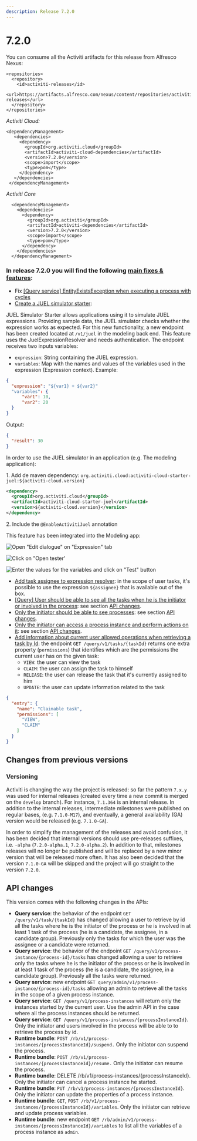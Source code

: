 ```yaml
---
description: Release 7.2.0
---
```


# 7.2.0

You can consume all the Activiti artifacts for this release from Alfresco Nexus:

```markup
<repositories>
  <repository>
    <id>activiti-releases</id>
    <url>https://artifacts.alfresco.com/nexus/content/repositories/activiti-releases</url>
  </repository>
</repositories>
```

_Activiti Cloud:_

```markup
<dependencyManagement>
   <dependencies>
     <dependency>
       <groupId>org.activiti.cloud</groupId>
       <artifactId>activiti-cloud-dependencies</artifactId>
       <version>7.2.0</version>
       <scope>import</scope>
       <type>pom</type>
     </dependency>
   </dependencies>
 </dependencyManagement>
```

_Activiti Core_

```markup
  <dependencyManagement>
    <dependencies>
      <dependency>
        <groupId>org.activiti</groupId>
        <artifactId>activiti-dependencies</artifactId>
        <version>7.2.0</version>
        <scope>import</scope>
        <type>pom</type>
      </dependency>
    </dependencies>
  </dependencyManagement>
```

### In release 7.2.0 you will find the following [main fixes & features](https://github.com/Activiti/Activiti/milestone/42?closed=1):&#x20;

* Fix [\[Query service\] EntityExistsException when executing a process with cycles](https://github.com/Activiti/Activiti/issues/3886)
* [Create a JUEL simulator starter](https://github.com/Activiti/Activiti/issues/3831):

JUEL Simulator Starter allows applications using it to simulate JUEL expressions. Providing sample data, the JUEL simulator checks whether the expression works as expected. For this new functionality, a new endpoint has been created located at `/v1/juel` in the modeling back end. This feature uses the JuelExpressionResolver and needs authentication. The endpoint receives two inputs variables:

* `expression`: String containing the JUEL expression.
* `variables`: Map with the names and values of the variables used in the expression (Expression context). Example:&#x20;

```json
{
  "expression": "${var1} + ${var2}"
  "variables": {
      "var1": 10,
      "var2": 20
  }
}
```

Output:

```json
{
  "result": 30
}
```

&#x20;In order to use the JUEL simulator in an application (e.g. The modeling application):&#x20;

1\. Add de maven dependency: `org.activiti.cloud:activiti-cloud-starter-juel:${activiti-cloud.version}`

```xml
<dependency>
  <groupId>org.activiti.cloud</groupId>
  <artifactId>activiti-cloud-starter-juel</artifactId>
  <version>${activiti-cloud.version}</version>
</dependency>
```

2\.  Include the `@EnableActivitiJuel` annotation

This feature has been integrated into the Modeling app:

![Open "Edit dialogue" on "Expression" tab](<../.gitbook/assets/image (3) (1).png>)



![Click on "Open tester'](../.gitbook/assets/image.png)

![Enter the values for the variables and click on "Test"  button](<../.gitbook/assets/image (4).png>)

* [Add task assignee to expression resolver](https://github.com/Activiti/Activiti/issues/3855): in the scope of user tasks, it's possible to use the expression `${assignee}` that is available out of the box.
* [\[Query\] User should be able to see all the tasks when he is the initiator or involved in the process](https://github.com/Activiti/Activiti/issues/3836): see section [API changes](7.2.0.md#api-changes).
* [Only the initiator should be able to see processes](https://github.com/Activiti/Activiti/issues/3838): see section [API changes](7.2.0.md#api-changes).
* [Only the initiator can access a process instance and perform actions on it](https://github.com/Activiti/Activiti/issues/3850): see section [API changes](7.2.0.md#api-changes).
* [Add information about current user allowed operations when retrieving a task by Id](https://github.com/Activiti/Activiti/issues/3845): the endpoint `GET /query/v1/tasks/{taskId}` returns one extra property (`permissions`) that identifies which  are the permissions the current user has on the given task:
  * `VIEW`: the user can view the task
  * `CLAIM`: the user can assign the task to himself
  * `RELEASE`: the user can release the task that it's currently assigned to him
  * `UPDATE`: the user can update information related to the task

```json
{
  "entry": {
    "name": "Claimable task",
    "permissions": [
      "VIEW",
      "CLAIM"
    ]
  }
}
```

## Changes from previous versions

### Versioning

Activiti is changing the way the project is released: so far the pattern `7.x.y` was used for internal releases (created every time a new commit is merged on the `develop` branch). For instance, `7.1.364` is an internal release. In addition to the internal releases, intermediate milestones were published on regular bases, (e.g. `7.1.0-M17`), and eventually, a general availability (GA) version would be released (e.g. `7.1.0-GA`).&#x20;

In order to simplify the management of the releases and avoid confusion, it has been decided that internal versions should use pre-releases suffixes, i.e. `-alpha` (`7.2.0-alpha.1`, `7.2.0-alpha.2`). In addition to that, milestones releases will no longer be published and will be replaced by a new minor version that will be released more often. It has also been decided that the version `7.1.0-GA` will be skipped and the project will go straight to the version `7.2.0`.

## API changes

This version comes with the following changes in the APIs:

* **Query service**: the behavior of the endpoint `GET /query/v1/task/{taskId}` has changed allowing a user to retrieve by id all the tasks where he is the initiator of the process or he is involved in at least 1 task of the process (he is a candidate, the assignee, in a candidate group). Previously only the tasks for which the user was the assignee or a candidate were returned.&#x20;
* **Query service**: the behavior of the endpoint `GET /query/v1/process-instance/{process-id}/tasks` has changed allowing a user to retrieve only the tasks where he is the initiator of the process or he is involved in at least 1 task of the process (he is a candidate, the assignee, in a candidate group). Previously all the tasks were returned.
* **Query service**: new endpoint `GET query/admin/v1/process-instance/{process-id}/tasks` allowing an admin to retrieve all the tasks in the scope of a given process instance.
* **Query service**: `GET /query/v1/process-instances` will return only the instances started by the current user. Use the admin API in the case where all the process instances should be returned.
* **Query service**: `GET /query/v1/process-instances/{processInstanceId}`. Only the initiator and users involved in the process will be able to to retrieve the process by id.
* **Runtime bundle**:  `POST /rb/v1/process-instances/{processInstanceId}/suspend.` Only the initiator can suspend the process.
* **Runtime bundle**:  `POST /rb/v1/process-instances/{processInstanceId}/resume.` Only the initiator can resume the process.
* **Runtime bundle**: DELETE /rb/v1/process-instances/{processInstanceId}. Only the initiator can cancel a process instance he started.
* **Runtime bundle**: `PUT /rb/v1/process-instances/{processInstanceId}`. Only the initiator can update the properties of a process instance.
* **Runtime bundle**: `GET`, `POST /rb/v1/process-instances/{processInstanceId}/variables`. Only the initiator can retrieve and update process variables.
* **Runtime bundle**: new endpoint `GET /rb/admin/v1/process-instances/{processInstanceId}/variables` to list all the variables of a process instance as `admin`.

